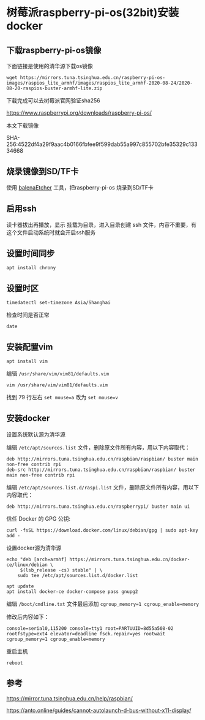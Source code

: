 # 树莓派raspberry-pi-os(32bit)安装docker

## 下载raspberry-pi-os镜像

下面链接是使用的清华源下载os镜像

```
wget https://mirrors.tuna.tsinghua.edu.cn/raspberry-pi-os-images/raspios_lite_armhf/images/raspios_lite_armhf-2020-08-24/2020-08-20-raspios-buster-armhf-lite.zip
```

下载完成可以去树莓派官网验证sha256

https://www.raspberrypi.org/downloads/raspberry-pi-os/

本文下载镜像 

SHA-256:4522df4a29f9aac4b0166fbfee9f599dab55a997c855702bfe35329c13334668

## 烧录镜像到SD/TF卡

使用 [balenaEtcher](https://www.balena.io/etcher/) 工具，把raspberry-pi-os 烧录到SD/TF卡

## 启用ssh

读卡器拔出再播放，显示 挂载为目录，进入目录创建 ssh 文件，内容不重要，有这个文件启动系统时就会开启ssh服务

## 设置时间同步

```
apt install chrony
```
## 设置时区

```
timedatectl set-timezone Asia/Shanghai
```

检查时间是否正常

```
date
```

## 安装配置vim

```
apt install vim
```

编辑 `/usr/share/vim/vim81/defaults.vim`

```
vim /usr/share/vim/vim81/defaults.vim
```

找到 79 行左右  `set mouse=a` 改为 `set mouse=v` 

## 安装docker

设置系统默认源为清华源

编辑 `/etc/apt/sources.list` 文件，删除原文件所有内容，用以下内容取代：

```
deb http://mirrors.tuna.tsinghua.edu.cn/raspbian/raspbian/ buster main non-free contrib rpi
deb-src http://mirrors.tuna.tsinghua.edu.cn/raspbian/raspbian/ buster main non-free contrib rpi
```

编辑 `/etc/apt/sources.list.d/raspi.list` 文件，删除原文件所有内容，用以下内容取代：

```
deb http://mirrors.tuna.tsinghua.edu.cn/raspberrypi/ buster main ui
```

信任 Docker 的 GPG 公钥:

```
curl -fsSL https://download.docker.com/linux/debian/gpg | sudo apt-key add -
```

设置docker源为清华源

```
echo "deb [arch=armhf] https://mirrors.tuna.tsinghua.edu.cn/docker-ce/linux/debian \
     $(lsb_release -cs) stable" | \
    sudo tee /etc/apt/sources.list.d/docker.list
```

```
apt update
apt install docker-ce docker-compose pass gnupg2
```

编辑 `/boot/cmdline.txt` 文件最后添加 `cgroup_memory=1 cgroup_enable=memory`

修改后内容如下：

```
console=serial0,115200 console=tty1 root=PARTUUID=8d55a508-02 rootfstype=ext4 elevator=deadline fsck.repair=yes rootwait cgroup_memory=1 cgroup_enable=memory
```

重启主机

```
reboot
```

## 参考 

https://mirror.tuna.tsinghua.edu.cn/help/raspbian/

https://anto.online/guides/cannot-autolaunch-d-bus-without-x11-display/